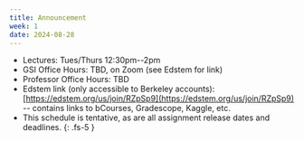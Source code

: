 ```yaml
---
title: Announcement
week: 1
date: 2024-08-28
---
```

- Lectures: Tues/Thurs 12:30pm--2pm
- GSI Office Hours: TBD, on Zoom (see Edstem for link)
- Professor Office Hours: TBD
- Edstem link (only accessible to Berkeley accounts): [https://edstem.org/us/join/RZpSp9](https://edstem.org/us/join/RZpSp9) -- contains links to bCourses, Gradescope, Kaggle, etc.
- This schedule is tentative, as are all assignment release dates and deadlines.
{: .fs-5 }
